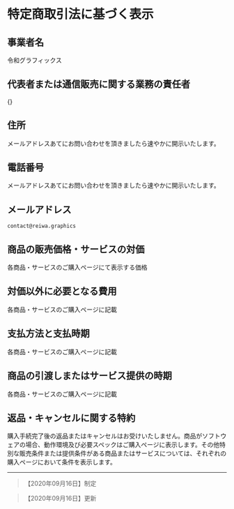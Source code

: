 # 特定商取引法に基づく表示

## 事業者名

令和グラフィックス

## 代表者または通信販売に関する業務の責任者

{}

## 住所

メールアドレスあてにお問い合わせを頂きましたら速やかに開示いたします。

## 電話番号

メールアドレスあてにお問い合わせを頂きましたら速やかに開示いたします。

## メールアドレス

`contact@reiwa.graphics`

## 商品の販売価格・サービスの対価

各商品・サービスのご購入ページにて表示する価格


## 対価以外に必要となる費用

各商品・サービスのご購入ページに記載

## 支払方法と支払時期

各商品・サービスのご購入ページに記載

## 商品の引渡しまたはサービス提供の時期

各商品・サービスのご購入ページに記載

## 返品・キャンセルに関する特約

購入手続完了後の返品またはキャンセルはお受けいたしません。商品がソフトウェアの場合、動作環境及び必要スペックはご購入ページに表示します。その他特別な販売条件または提供条件がある商品またはサービスについては、それぞれの購入ページにおいて条件を表示します。

---

> 【2020年09月16日】制定

> 【2020年09月16日】更新

